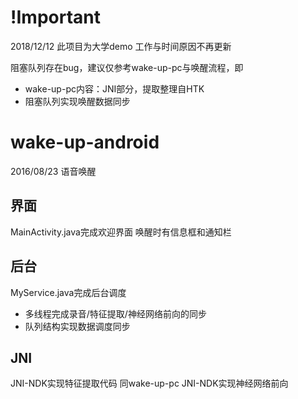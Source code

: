 # !Important
2018/12/12
此项目为大学demo
工作与时间原因不再更新

阻塞队列存在bug，建议仅参考wake-up-pc与唤醒流程，即
* wake-up-pc内容：JNI部分，提取整理自HTK
* 阻塞队列实现唤醒数据同步

# wake-up-android
2016/08/23
语音唤醒
## 界面
MainActivity.java完成欢迎界面
唤醒时有信息框和通知栏
## 后台
MyService.java完成后台调度
* 多线程完成录音/特征提取/神经网络前向的同步
* 队列结构实现数据调度同步

## JNI
JNI-NDK实现特征提取代码
同wake-up-pc
JNI-NDK实现神经网络前向
